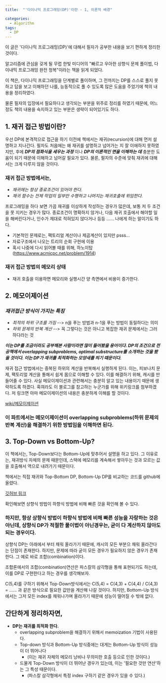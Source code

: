 ```yaml
---
title:  "'다이나믹 프로그래밍(DP)'이란 - 1, 이론적 배경"

categories:
  - Algorithm
tags:
  - DP
---
```


이 글은 '다이나믹 프로그래밍(DP)'에 대해서 필자가 공부한 내용을 보기 편하게 정리한 것이다.  

알고리즘에 관심을 갖게 될 무렵 한빛 미디어의 "빠르고 우아한 상향식 문제 풀이법, 다이내믹 프로그래밍 완전 정복"이라는 책을 읽게 되었다.

이 책은, 다이나믹 프로그래밍을 단계별로 풀이하며, 그 전까지는 DP를 스스로 풀지 못하고 답을 보고 이해하던 나를,  능동적으로 풀 수 있도록 많은 도움을 주었기에 책의 내용을 정리하였다. 

물론 필자의 입장에서 필요하다고 생각되는 부분을 위주로 정리를 하였기 때문에, 어느정도 책의 내용을 숙지하고 있는 부분은 생략이 되어있기도 하다.
  
## 1. 재귀 접근 방법이란? 

우선 DP에 본격적으로 접근을 하기 이전에 책에서는 재귀(recursion)에 대해 먼저 설명하고 지나간다. 필자도 처음에는 왜 재귀를 설명하고 넘어가는 지 잘 이애하지 못하였지만, 후에 __*DP의 점화식을 세우는 과정*__ 이나 __*DP의 이론적인 면을 이해하는 데*__ 충분한 도움이 되기 때문에 이해하고 넘어갈 필요가 있다. 물론, 필자의 수준에 맞춰 재귀에 대해서는 크게 다루지 않을 것이다.

### 재귀 접근 방법에서는,
- *재귀에는 항상 종료조건이 있어야 한다.*
- *재귀 함수는 전체 작업의 일부만 수행하고 나머지는 재귀호출에 위임한다.*

프로그래밍을 하다 보면 가끔 재귀를 이상하게 작성하는 경우가 많은데, 보통 저 두 조건을 못 지키는 경우가 많다. 종료조건이 명확하지 않거나, 다음 재귀 호출에서 해야할 일을 해버린다거나, 인수가 제대로 적혀있지 않다거나 등등 ...... 나에게 하는 말이기도 하다. 

- 기본적인 문제로는, 팩토리얼 계산이나 제곱계산이 있지만 psss...
- 자료구조에서 나오는 트리의 순회 구현에 이용
- 혹시 나중에 다시 읽어볼 때를 위해, 하노이탑 (https://www.acmicpc.net/problem/1914)

### 재귀 접근 방법의 메모리 상태
- 재귀 호출을 이용하면 메모리와 실행시간 양 측면에서 비용이 증가한다.

## 2. 메모이제이션

### *재귀접근 방식이 가지는 특징*
- *최적의 하위 구조를 가짐* --> n을 푸는 방법과 n-1을 푸는 방법이 동릴하다는 의미
- *하위 문제의 반복 계산* --> 꼭 그렇다는 것은 아니고 복잡한 재귀 문제에서는 그러하다라는 것

__*이는 DP를 조금이라도 공부해본 사람이라면 많이 들어봤을 용어이다. DP의 조건으로 전공책에서 overlapping subproblems, optimal substructure를 소개하는 것을 봤을 것이다. 이는 DP가 재귀를 최적화하는 모양새를 띄기 떄문이다.*__

재귀 접근 방법에서는 중복된 하위의 계산을 반복해서 실행하게 된다. 이는, 피보나치 문제, 팩토리얼 계산을 통해서 쉽게 몸으로 이해할 수 있다. 이를 해결하기 위해, 캐시를 만들어줄 수 있다. 사실 메모이제이션과 관련해서는 충분히 알고 있는 내용이기 때문에 생략하도록 하겠다. 혹여라도 이 블로그를 참고하는 누군가를 위해 위키링크를 첨부하겠다. 저 링크면 아마 메모이제이션의 내용은 충분하게 이해를 할 것이다.

[wiki/메모이제이션](https://ko.wikipedia.org/wiki/%EB%A9%94%EB%AA%A8%EC%9D%B4%EC%A0%9C%EC%9D%B4%EC%85%98)

### __이 파트에서는 메모이제이션이 overlapping subproblems(하위 문제의 반복 계산)을 해결하기 위한 방법임을 이해하면 된다.__

## 3. Top-Down vs Bottom-Up?

이 책에서는, Top-Down보다는 Bottom-Up에 맞추어서 설명을 하고 있다. 그 이유로는, 재귀방식 자체의 문제 때문인데, 스택에 메모리를 계속해서 쌓아두는 것과 모르는 값을 호출해서 역으로 내려가기 때문이다.

책에서는 직접 재귀와 Top-Bottom DP, Bottom-Up DP를 비교하는 코드를 github에 올렸다.

[깃허브 링크](https://github.com/crapas/dp)

확인해보면 상향식 방법이 하향식 방법에 비해 빠른 것을 확인해 볼 수 있다.

### 하지만, 항상 상향식 방법이 하향식 방법에 비해 빠른 성능을 자랑하는 것은 아닌데, 상향식 DP가 적절한 풀이법이 아닌경우는, __굳이 다 계산하지 않아도 되는 경우이다.__

상향식 DP는 아래에서 부터 채워 올라가기 때문에, 캐시의 모든 부분으 채워 올라간다는 단점이 존재한다. 하지만, 문제에 따라 굳이 모든 경우가 필요하지 않은 경우가 존재한다. 그 예로 바로 조합(combination)이다. 

조합론에서의 조합(combination)연산은 파스칼의 삼각형을 통해 표현되기도 하는데, 이를 DP로 구현한다고 하는 경우를 생각해보자.

C(5,4)를 구하기 위해서 Top-Down방식에서는 C(5,4) = C(4,3) + C(4,4) / C(4,3) = ...... 과 같은 방식으로 필요한 값만을 계산해 나갈 것이다. 하지만, Bottom-Up 방식에서는 그저 모든 index를 채워나가며 올라가기 때문에 성능이 떨어질 수 밖에 없다.

## 간단하게 정리하자면,
- __DP는 재귀를 최적화 한다.__
  - overlapping subproblem을 해결하기 위해서 memoization 기법이 사용된다.
  - Top-down 방식과 Bottom-Up 방식중에는 대게는 Bottom-Up 방식이 성능이 더 뛰어나다 
    - (이는 재귀 자체의 메모리 낭비나 무의미한 호출 등으로 인한 것이다.)
  - 드물게 Top-Down 방식이 더 뛰어난 경우가 있는데, 이는 '필요한 것만 연산'하는 그 특성 때문이다. 
    - (파스칼 삼각형에서 특정 index 구하기 같은 경우가 있을 수 있다.)
